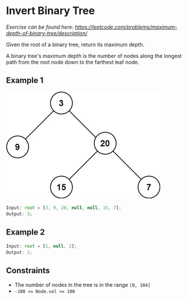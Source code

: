 # Invert Binary Tree

_Exercise can be found here: <https://leetcode.com/problems/maximum-depth-of-binary-tree/description/>_

Given the root of a binary tree, return its maximum depth.

A binary tree's maximum depth is the number of nodes along the longest path from the root node down to the farthest leaf node.

## Example 1

![Example 1](./tmp-tree.jpg)

```javascript
Input: root = [3, 9, 20, null, null, 15, 7];
Output: 3;
```

## Example 2

```javascript
Input: root = [1, null, 2];
Output: 2;
```

## Constraints

- The number of nodes in the tree is in the range `[0, 104]`
- `-100 <= Node.val <= 100`
